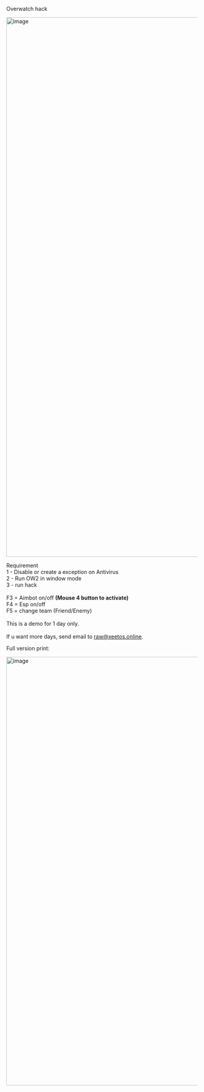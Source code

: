 Overwatch hack

<img width="2302" height="1420" alt="image" src="https://github.com/user-attachments/assets/c05fa142-fe0f-461e-a710-6f910de5bab8" />

Requirement<br>
1 - Disable or create a exception on Antivirus<br>
2 - Run OW2 in window mode<br>
3 - run hack<br>
<br>
F3 = Aimbot on/off <b>(Mouse 4 button to activate)</b><br>
F4 = Esp on/off<br>
F5 = change team (Friend/Enemy)<br>
<br>
This is a demo for 1 day only.<br>
<br>
If u want more days, send email to raw@xeetos.online.<br>


Full version print:

<img width="2350" height="1128" alt="image" src="https://github.com/user-attachments/assets/e2d21b0b-60d0-4b3f-8530-1cdbcc8d9a2e" />
